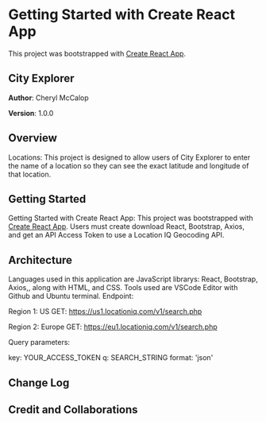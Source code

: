 # Getting Started with Create React App

This project was bootstrapped with [Create React App](https://github.com/facebook/create-react-app).

## City Explorer

**Author**: Cheryl McCalop

**Version**: 1.0.0 

## Overview

 Locations: This project is designed to allow users of City Explorer to enter the name of a location so they can see the exact latitude and longitude of that location.

## Getting Started

Getting Started with Create React App: This project was bootstrapped with [Create React App](https://github.com/facebook/create-react-app). Users must create download React, Bootstrap, Axios, and get an API Access Token to use a Location IQ Geocoding API.


## Architecture

Languages used in this application are JavaScript librarys: React, Bootstrap, Axios,, along with HTML, and CSS. Tools used are VSCode Editor with Github and Ubuntu terminal. Endpoint:

Region 1: US
GET: https://us1.locationiq.com/v1/search.php

Region 2: Europe
GET: https://eu1.locationiq.com/v1/search.php

Query parameters:

key: YOUR_ACCESS_TOKEN
q: SEARCH_STRING
format: 'json'

## Change Log
<!-- Use this area to document the iterative changes made to your application as each feature is successfully implemented. Use time stamps. Here's an example:

01-01-2001 4:59pm - Application now has a fully-functional express server, with a GET route for the location resource. -->

## Credit and Collaborations
<!-- Give credit (and a link) to other people or resources that helped you build this application. -->
